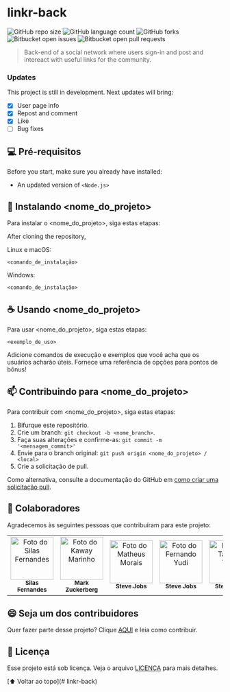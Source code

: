 # linkr-back

![GitHub repo size](https://img.shields.io/github/repo-size/iuricode/README-template?style=for-the-badge)
![GitHub language count](https://img.shields.io/github/languages/count/iuricode/README-template?style=for-the-badge)
![GitHub forks](https://img.shields.io/github/forks/iuricode/README-template?style=for-the-badge)
![Bitbucket open issues](https://img.shields.io/bitbucket/issues/iuricode/README-template?style=for-the-badge)
![Bitbucket open pull requests](https://img.shields.io/bitbucket/pr-raw/iuricode/README-template?style=for-the-badge)

> Back-end of a social network where users sign-in and post and intereact with useful links for the community.

### Updates

This project is still in development. Next updates will bring:

- [x] User page info
- [x] Repost and comment
- [x] Like
- [ ] Bug fixes

## 💻 Pré-requisitos

Before you start, make sure you already have installed:
* An updated version of `<Node.js>`

## 🚀 Instalando <nome_do_projeto>

Para instalar o <nome_do_projeto>, siga estas etapas:

After cloning the repository, 

Linux e macOS:
```
<comando_de_instalação>
```

Windows:
```
<comando_de_instalação>
```

## ☕ Usando <nome_do_projeto>

Para usar <nome_do_projeto>, siga estas etapas:

```
<exemplo_de_uso>
```

Adicione comandos de execução e exemplos que você acha que os usuários acharão úteis. Fornece uma referência de opções para pontos de bônus!

## 📫 Contribuindo para <nome_do_projeto>
<!---Se o seu README for longo ou se você tiver algum processo ou etapas específicas que deseja que os contribuidores sigam, considere a criação de um arquivo CONTRIBUTING.md separado--->
Para contribuir com <nome_do_projeto>, siga estas etapas:

1. Bifurque este repositório.
2. Crie um branch: `git checkout -b <nome_branch>`.
3. Faça suas alterações e confirme-as: `git commit -m '<mensagem_commit>'`
4. Envie para o branch original: `git push origin <nome_do_projeto> / <local>`
5. Crie a solicitação de pull.

Como alternativa, consulte a documentação do GitHub em [como criar uma solicitação pull](https://help.github.com/en/github/collaborating-with-issues-and-pull-requests/creating-a-pull-request).

## 🤝 Colaboradores

Agradecemos às seguintes pessoas que contribuíram para este projeto:

<table>
  <tr>
    <td align="center">
      <a href="https://github.com/SilasFr">
        <img src="https://avatars.githubusercontent.com/u/91638947?v=4" width="100px;" alt="Foto do Silas Fernandes"/><br>
        <sub>
          <b>Silas Fernandes</b>
        </sub>
      </a>
    </td>
    <td align="center">
      <a href="https://github.com/kawaym">
        <img src="https://avatars.githubusercontent.com/u/57325050?v=4" width="100px;" alt="Foto do Kaway Marinho"/><br>
        <sub>
          <b>Mark Zuckerberg</b>
        </sub>
      </a>
    </td>
    <td align="center">
      <a href="https://github.com/MatheusMorais2">
        <img src="https://avatars.githubusercontent.com/u/93623979?v=4" width="100px;" alt="Foto do Matheus Morais"/><br>
        <sub>
          <b>Steve Jobs</b>
        </sub>
      </a>
    </td>
    <td align="center">
      <a href="https://github.com/a16we8r51fas6dfd">
        <img src="https://avatars.githubusercontent.com/u/18654758?v=4" width="100px;" alt="Foto do Fernando Yudi"/><br>
        <sub>
          <b>Steve Jobs</b>
        </sub>
      </a>
    </td>
    <td align="center">
      <a href="https://github.com/teles-tarcisio">
        <img src="https://avatars.githubusercontent.com/u/38328194?v=4" width="100px;" alt="Foto do Tarcísio Teles"/><br>
        <sub>
          <b>Steve Jobs</b>
        </sub>
      </a>
    </td>
  </tr>
</table>


## 😄 Seja um dos contribuidores<br>

Quer fazer parte desse projeto? Clique [AQUI](CONTRIBUTING.md) e leia como contribuir.

## 📝 Licença

Esse projeto está sob licença. Veja o arquivo [LICENÇA](LICENSE.md) para mais detalhes.

[⬆ Voltar ao topo](# linkr-back)<br>

